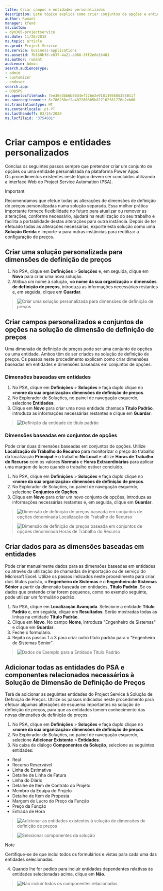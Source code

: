 ```yaml
---
title: Criar campos e entidades personalizados
description: Este tópico explica como criar conjuntos de opções e entidades na sua própria solução na plataforma Power Apps.
author: Rumant
manager: kfend
ms.custom:
- dyn365-projectservice
ms.date: 11/26/2018
ms.topic: article
ms.prod: Project Service
ms.service: business-applications
ms.assetid: fb160bfd-e037-4a21-a968-3ff2e6e16481
ms.author: rumant
audience: Admin
search.audienceType:
- admin
- customizer
- enduser
search.app:
- D365PS
ms.openlocfilehash: 7ee30e3bb6b8034ef226e2e9181195685355011f
ms.sourcegitcommit: 8c786230ef2a497280885b827162561776e2eb00
ms.translationtype: HT
ms.contentlocale: pt-PT
ms.lasthandoff: 03/24/2020
ms.locfileid: "3754601"
---
```

# <a name="create-custom-fields-and-entities"></a>Criar campos e entidades personalizados 

Conclua os seguintes passos sempre que pretender criar um conjunto de opções ou uma entidade personalizada na plataforma Power Apps.  
Os procedimentos existentes neste tópico devem ser concluídos utilizando a interface Web do Project Service Automation (PSA).

> [!IMPORTANT]
> Recomendamos que efetue todas as alterações de dimensões de definição de preços personalizadas numa solução separada. Essa melhor prática importante fornece flexibilidade no futuro para atualizar ou remover as alterações, conforme necessário, ajudará na reutilização do seu trabalho e facilita a portabilidade destas alterações para outra instância. Depois de ter efetuado todas as alterações necessárias, exporte esta solução como uma **Solução Gerida** e importe-a para outras instâncias para reutilizar a configuração de preços.


## <a name="create-a-custom-solution-for-pricing-dimensions"></a>Criar uma solução personalizada para dimensões de definição de preços
1. No PSA, clique em **Definições** > **Soluções** e, em seguida, clique em **Novo** para criar uma nova solução. 
2. Atribua um nome à solução, **\<o nome da sua organização > dimensões de definição de preços**, introduza as informações necessárias restantes e, em seguida, clique em **Guardar**.

> ![Criar uma solução personalizada para dimensões de definição de preços](media/Creation-of-custom-pricing-dimension-solution.PNG)
  
## <a name="create-custom-fields-and-option-sets-in-the-pricing-dimension-solution"></a>Criar campos personalizados e conjuntos de opções na solução de dimensão de definição de preços

Uma dimensão de definição de preços pode ser uma conjunto de opções ou uma entidade. Ambos têm de ser criados na solução de definição de preços. Os passos neste procedimento explicam como criar dimensões baseadas em entidades e dimensões baseadas em conjuntos de opções.

### <a name="entity-based-dimensions"></a>Dimensões baseadas em entidades

1. No PSA, clique em **Definições** > **Soluções** e faça duplo clique no **\<nome da sua organização> dimensões de definição de preços**.
2. No Explorador de Soluções, no painel de navegação esquerdo, selecione **Entidades**.
3. Clique em **Novo** para criar uma nova entidade chamada **Título Padrão**. Introduza as informações necessárias restantes e clique em **Guardar**.

> ![Definição da entidade de título padrão](media/Standard-Title-entity-definition.png)


### <a name="option-set-based-dimensions"></a>Dimensões baseadas em conjuntos de opções 
Pode criar duas dimensões baseadas em conjuntos de opções. Utilize **Localização do Trabalho do Recurso** para monitorizar o preço do trabalho da localização **Principal** e o trabalho **No Local** e utilize **Horas de Trabalho do Recurso** com os valores **Normais** e **Horas Extraordinárias** para aplicar uma margem de lucro quando o trabalho estiver concluído.


1. No PSA, clique em **Definições** > **Soluções** e faça duplo clique no  **\<nome da sua organização> dimensões de definição de preços**. 
2. No Explorador de Soluções, no painel de navegação esquerdo, selecione  **Conjuntos de Opções**. 
3. Clique em **Novo** para criar um novo conjunto de opções, introduza as informações necessárias restantes e, em seguida, clique em **Guardar**.

> ![Dimensão de definição de preços baseada em conjuntos de opções denominada Localização de Trabalho do Recurso ](media/Option-set-PD-called-Resource-Work-Location.png)

> ![Dimensão de definição de preços baseada em conjuntos de opções denominada Horas de Trabalho do Recurso ](media/Option-set-PD-called-Resource-Work-Hours.PNG)


## <a name="create-data-for-entity-based-dimensions"></a>Criar dados para as dimensões baseadas em entidades

Pode criar manualmente dados para as dimensões baseadas em entidades ou através da utilização de chamadas de importação ou de serviço do Microsoft Excel. Utilize os passos indicados neste procedimento para criar dois títulos padrão, o **Engenheiro de Sistemas** e o **Engenheiro de Sistemas Sénior** a partir da dimensão baseada em entidades, **Título Padrão**. Se os dados que pretende criar forem pequenos, como no exemplo seguinte, pode utilizar um formulário padrão.

1. No PSA, clique em **Localização Avançada**. Selecione a entidade **Título Padrão** e, em seguida, clique em **Resultados**. Serão mostradas todas as linhas na entidade **Título Padrão**.
2. Clique em **Novo**. No campo **Nome**, introduza "Engenheiro de Sistemas" e clique em **Guardar**.
3. Feche o formulário. 
4. Repita os passos 1 a 3 para criar outro título padrão para o "Engenheiro de Sistemas Sénior".

> ![Dados de Exemplo para a Entidade Título Padrão ](media/ST-data.png)

## <a name="add-all-required-psa-entities-and-related-components-to-the-pricing-dimension-solution"></a>Adicionar todas as entidades do PSA e componentes relacionados necessários à Solução de Dimensão de Definição de Preços
Terá de adicionar as seguintes entidades do Project Service à Solução de Definição de Preços. Utilize os passos indicados neste procedimento para efetuar algumas alterações de esquema importantes na solução de definição de preços, para que as entidades tomem conhecimento das novas dimensões de definição de preços.

1. No PSA, clique em **Definições** > **Soluções** e faça duplo clique no **\<nome da sua organização> dimensões de definição de preços**. 
2. No Explorador de Soluções, no painel de navegação esquerdo, selecione **Adicionar Existente** > **Entidades**.
3. Na caixa de diálogo **Componentes da Solução**, selecione as seguintes entidades:

- Real
- Recurso Reservável
- Linha de Estimativa
- Detalhe de Linha de Fatura
- Linha do Diário
- Detalhe de Item de Contrato do Projeto
- Membro da Equipa do Projeto
- Detalhe de Item de Proposta
- Margem de Lucro do Preço da Função
- Preço da Função 
- Entrada de Hora 

> ![Adicionar as entidades existentes à solução de dimensões de definição de preços](media/Existing-entities-to-PD-solution.png)

> ![Selecionar componentes da solução](media/Dimension-Components.png)

> [!NOTE]
> Certifique-se de que inclui todos os formulários e vistas para cada uma das entidades selecionadas.

4. Quando lhe for pedido para incluir entidades dependentes relativas às entidades selecionadas acima, clique em **Não**.

> ![Não incluir todos os componentes relacionados](media/Do-not-include-required.png)


